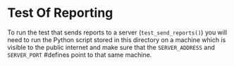 # Test Of Reporting
To run the test that sends reports to a server (`test_send_reports()`) you will need to run the Python script stored in this directory on a machine which is visible to the public internet and make sure that the `SERVER_ADDRESS` and `SERVER_PORT` #defines point to that same machine.